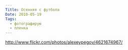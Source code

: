 ```yaml
---
Title: Осенняя с футбола
Date: 2010-05-19
Tags:
  - фотографирую
  - пленка
---
```


http://www.flickr.com/photos/alexeypegov/4621674967/